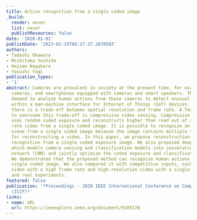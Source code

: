 ```yaml
---
title: Action recognition from a single coded image
_build:
  render: never
  list: never
  publishResources: false
date: '2020-01-01'
publishDate: '2023-02-15T06:27:37.287050Z'
authors:
- Tadashi Okawara
- Michitaka Yoshida
- Hajime Nagahara
- Yasushi Yagi
publication_types:
- '1'
abstract: Cameras are prevalent in society at the present time, for example, surveillance
  cameras, and smartphones equipped with cameras and smart speakers. There is an increasing
  demand to analyze human actions from these cameras to detect unusual behavior or
  within a man-machine interface for Internet of Things (IoT) devices. For a camera,
  there is a trade-off between spatial resolution and frame rate. A feasible approach
  to overcome this trade-off is compressive video sensing. Compressive video sensing
  uses random coded exposure and reconstructs higher than read out of sensor frame
  rate video from a single coded image. It is possible to recognize an action in a
  scene from a single coded image because the image contains multiple temporal information
  for reconstructing a video. In this paper, we propose reconstruction-free action
  recognition from a single coded exposure image. We also proposed deep sensing framework
  which models camera sensing and classification models into convolutional neural
  network (CNN) and jointly optimize the coded exposure and classification model simultaneously.
  We demonstrated that the proposed method can recognize human actions from only a
  single coded image. We also compared it with competitive inputs, such as low-resolution
  video with a high frame rate and high-resolution video with a single frame in simulation
  and real experiments.
featured: false
publication: '*Proceedings - 2020 IEEE International Conference on Computational Photography
  (ICCP)*'
links:
- name: URL
  url: https://ieeexplore.ieee.org/document/9105176
---
```


